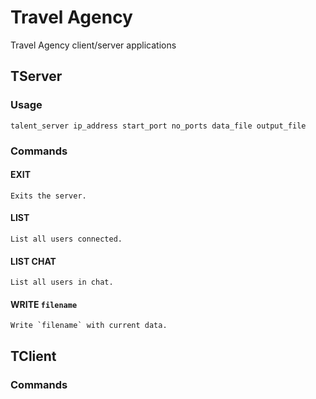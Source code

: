 # Travel Agency

Travel Agency client/server applications

## TServer
### Usage
```
talent_server ip_address start_port no_ports data_file output_file
```

### Commands
#### EXIT 
    Exits the server.

#### LIST 
    List all users connected.

#### LIST CHAT 
    List all users in chat.

#### WRITE `filename` 
    Write `filename` with current data.

## TClient

### Commands
